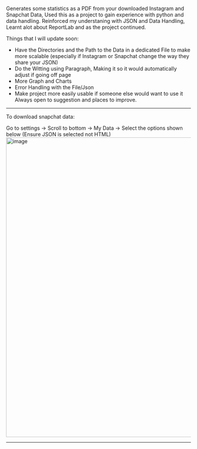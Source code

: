 Generates some statistics as a PDF from your downloaded Instagram and Snapchat Data, Used this as a project to gain experience with python and data handling.
Reinforced my understaning with JSON and Data Handling, Learnt alot about ReportLab and as the project continued.

Things that I will update soon:
- Have the Directories and the Path to the Data in a dedicated File to make more scalable (especially if Instagram or Snapchat change the way they share your JSON)
- Do the Witting using Paragraph, Making it so it would automatically adjust if going off page
- More Graph and Charts
- Error Handling with the File/Json
- Make project more easily usable if someone else would want to use it 
Always open to suggestion and places to improve.

------------------------------------

To download snapchat data:

Go to settings -> Scroll to bottom -> My Data -> Select the options shown below (Ensure JSON is selected not HTML)
<img width="817" alt="image" src="https://github.com/user-attachments/assets/809c6ef4-e77d-4a6b-9339-e01167a27402" />

---